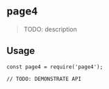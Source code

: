 # `page4`

> TODO: description

## Usage

```
const page4 = require('page4');

// TODO: DEMONSTRATE API
```
